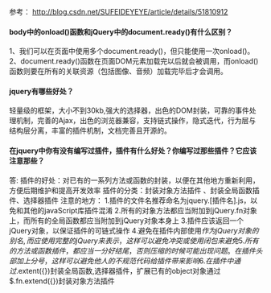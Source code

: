 参考：
http://blog.csdn.net/SUFEIDEYEYE/article/details/51810912 

#### body中的onload()函数和jQuery中的document.ready()有什么区别？
1、我们可以在页面中使用多个document.ready()，但只能使用一次onload()。
2、document.ready()函数在页面DOM元素加载完以后就会被调用，而onload()函数则要在所有的关联资源（包括图像、音频）加载完毕后才会调用。

#### jquery有哪些好处？
轻量级的框架，大小不到30kb,强大的选择器，出色的DOM封装，可靠的事件处理机制，完善的Ajax，出色的浏览器兼容，支持链式操作，隐式迭代，行为层与结构层分离，丰富的插件机制，文档完善且开源的。

#### 在jquery中你有没有编写过插件，插件有什么好处？你编写过那些插件？它应该注意那些？
答: 插件的好处：对已有的一系列方法或函数的封装，以便在其他地方重新利用，方便后期维护和提高开发效率
插件的分类：封装对象方法插件 、封装全局函数插件、选择器插件
注意的地方：
1.插件的文件名推荐命名为jquery.[插件名].js，以免和其他的javaScript库插件混淆
2.所有的对象方法都应当附加到jQuery.fn对象上，而所有的全局函数都应当附加到jQuery对象本身上
3.插件应该返回一个jQuery对象，以保证插件的可链式操作
4.避免在插件内部使用$作为jQuery对象的别名,而应使用完整的jQuery来表示，这样可以避免冲突或使用闭包来避免
5.所有的方法或函数插件，都应当一分好结尾，否则压缩的时候可能出现问题。在插件头部加上分号，这样可以避免他人的不规范代码给插件带来影响
6.在插件中通过$.extent({})封装全局函数,选择器插件，扩展已有的object对象通过$.fn.extend({})封装对象方法插件
